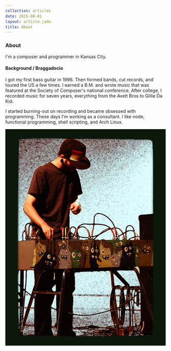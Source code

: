 ```yaml
---
collection: articles
date: 2015-08-01
layout: article.jade
title: About
---
```


### About

I'm a composer and programmer in Kansas City.

#### Background / Braggadocio

I got my first bass guitar in 1996. Then formed bands, cut records, and toured
the US a few times. I earned a B.M. and wrote music that was featured at the
Society of Composer's national conference. After college, I recorded music for
seven years, everything from the Avett Bros to Gillie Da Kid.

I started burning-out on recording and became obsessed with programming. These
days I'm working as a consultant. I like node, functional programming, shell 
scripting, and Arch Linux.

![joe](../assets/joefresco.jpg)

